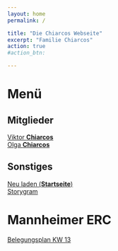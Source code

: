 ```yaml
---
layout: home
permalink: /

title: "Die Chiarcos Webseite"
excerpt: "Familie Chiarcos"
action: true
#action_btn:

---
```


# Menü
## Mitglieder
[Viktor **Chiarcos**](https://viktor-chiarcos.github.io)\
[Olga **Chiarcos**](https://viktor-chiarcos.github.io)
## Sonstiges
[Neu laden (**Startseite**)]()\
[Storygram](/Storygram)

# Mannheimer ERC
[Belegungsplan KW 13](/PDF0002.PDF)
